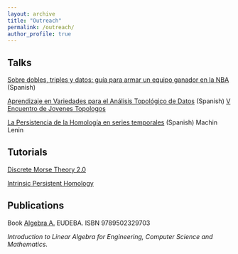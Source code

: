 ```yaml
---
layout: archive
title: "Outreach"
permalink: /outreach/
author_profile: true
---
```



## Talks

[Sobre dobles, triples y datos: guía para armar un equipo ganador en la NBA](https://lcd.exactas.uba.ar/sobre-dobles-triples-y-datos-guia-para-armar-un-equipo-ganador-en-la-nba-por-ximena-fernandez/) (Spanish)

[Aprendizaje en Variedades para el Análisis Topológico de Datos](http://ximenafernandez.github.io/files/V_Encuentro_de_Jovenes_Topologos_Colombia.pdf) (Spanish) [V Encuentro de Jovenes Topologos](https://semlotoud2.wixsite.com/top5/bienvenido)

[La Persistencia de la Homología en series temporales](https://www.youtube.com/watch?v=f_Npg6HNSn0&t=59s) (Spanish) Machin Lenin


## Tutorials

[Discrete Morse Theory 2.0](https://www.youtube.com/watch?v=mZ2FIyg7NJ4)

[Intrinsic Persistent Homology](https://www.youtube.com/watch?v=1lP9ndiM60o)



## Publications

Book [Algebra A.](https://www.eudeba.com.ar/E-book/9789502329703/%C3%81lgebra+A) EUDEBA. ISBN 9789502329703

<i>Introduction to Linear Algebra for Engineering, Computer Science and Mathematics.</i>
